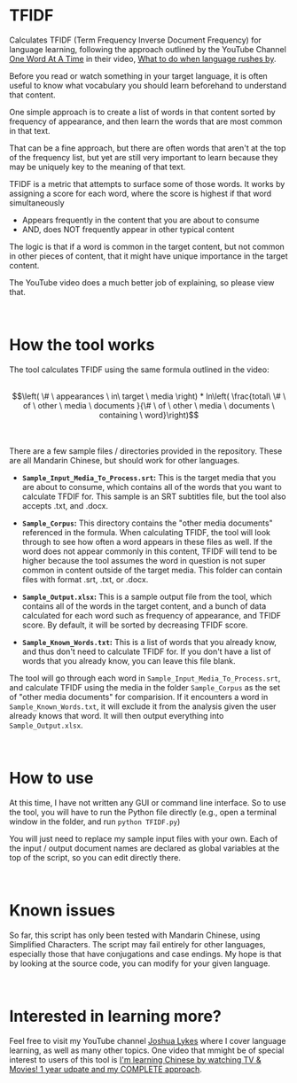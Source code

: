 # TFIDF

Calculates TFIDF (Term Frequency Inverse Document Frequency) for language learning, following the approach outlined by the YouTube Channel [One Word At A Time](https://www.youtube.com/@OneWordataTime1) in their video, [What to do when language rushes by](https://www.youtube.com/watch?v=hJyJ7DLmSfQ).

Before you read or watch something in your target language, it is often useful to know what vocabulary you should learn beforehand to understand that content. 

One simple approach is to create a list of words in that content sorted by frequency of appearance, and then learn the words that are most common in that text. 

That can be a fine approach, but there are often words that aren't at the top of the frequency list, but yet are still very important to learn because they may be uniquely key to the meaning of that text. 

TFIDF is a metric that attempts to surface some of those words. It works by assigning a score for each word, where the score is highest if that word simultaneously

* Appears frequently in the content that you are about to consume
* AND, does NOT frequently appear in other typical content

The logic is that if a word is common in the target content, but not common in other pieces of content, that it might have unique importance in the target content.

The YouTube video does a much better job of explaining, so please view that. 

<br>

# How the tool works

The tool calculates TFIDF using the same formula outlined in the video: <br><br>

```math
\left( \# \ appearances \ in\ target \ media \right) * ln\left( \frac{total\ \# \ of \ other \ media \ documents }{\# \ of \ other \ media \ documents \ containing \ word}\right)
```
<br><br>
There are a few sample files / directories provided in the repository. These are all Mandarin Chinese, but should work for other languages.

* **`Sample_Input_Media_To_Process.srt`:** This is the target media that you are about to consume, which contains all of the words that you want to calculate TFDIF for. This sample is an SRT subtitles file, but the tool also accepts .txt, and .docx. 

* **`Sample_Corpus`:** This directory contains the "other media documents" referenced in the formula. When calculating TFIDF, the tool will look through to see how often a word appears in these files as well. If the word does not appear commonly in this content, TFIDF will tend to be higher because the tool assumes the word in question is not super common in content outside of the target media. This folder can contain files with format .srt, .txt, or .docx.

* **`Sample_Output.xlsx`:** This is a sample output file from the tool, which contains all of the words in the target content, and a bunch of data calculated for each word such as frequency of appearance, and TFIDF score. By default, it will be sorted by decreasing TFIDF score.

* **`Sample_Known_Words.txt`:** This is a list of words that you already know, and thus don't need to calculate TFIDF for. If you don't have a list of words that you already know, you can leave this file blank.


The tool will go through each word in `Sample_Input_Media_To_Process.srt`, and calculate TFIDF using the media in the folder `Sample_Corpus` as the set of "other media documents" for comparision. If it encounters a word in `Sample_Known_Words.txt`, it will exclude it from the analysis given the user already knows that word. It will then output everything into `Sample_Output.xlsx`. 

<br>

# How to use

At this time, I have not written any GUI or command line interface. So to use the tool, you will have to run the Python file directly (e.g., open a terminal window in the folder, and run `python TFIDF.py`)

You will just need to replace my sample input files with your own. Each of the input / output document names are declared as global variables at the top of the script, so you can edit directly there. 

<br>

# Known issues

So far, this script has only been tested with Mandarin Chinese, using Simplified Characters. The script may fail entirely for other languages, especially those that have conjugations and case endings. My hope is that by looking at the source code, you can modify for your given language.

<br>

# Interested in learning more?

Feel free to visit my YouTube channel [Joshua Lykes](https://www.youtube.com/@jlykes) where I cover language learning, as well as many other topics. One video that mmight be of special interest to users of this tool is [I'm learning Chinese by watching TV & Movies! 1 year udpate and my COMPLETE approach](https://youtu.be/xf_TvlGaYfQ?si=LfoVyqHYMp0oOFiz).